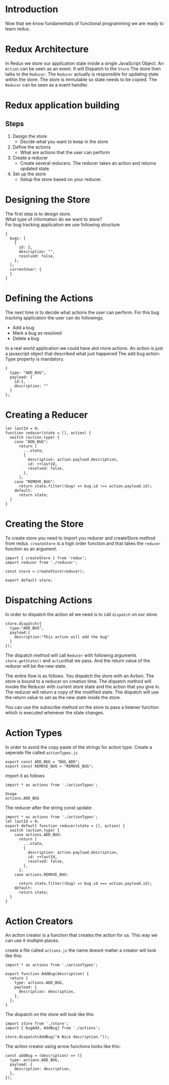 # Introduction

Now that we know fundamentals of functional programming we are ready to learn redux.

# Redux Architecture

In Redux we store our application state inside a single JavaScript Object.
An `Action` can be seen as an event. It will Dispatch to the `Store` The store then talks to the `Reducer`. The `Reducer` actually is responsible for updating state within the store. The store is immutable so state needs to be copied. The `Reducer` can be seen as a event handler.

# Redux application building

## Steps

1. Design the store
   - Decide what you want to keep in the store
1. Define the actions
   - What are actions that the user can perform
1. Create a reducer
   - Create several reducers. The reducer takes an action and returns updated state.
1. Set up the store
   - Setup the store based on your reducer.

# Designing the Store

The first step is to design store.<br>
What type of information do we want to store?<br>
For bug tracking application we use following structure

```JS
{
  bugs: [
    {
      id: 1,
      description: "",
      resolved: false,
    },
  ];
  currentUser: {
  }
}
```

# Defining the Actions

The next time is to decide what actions the user can perform.
For this bug tracking application the user can do followings.

- Add a bug
- Mark a bug as resolved
- Delete a bug

In a real world application we could have alot more actions.
An action is just a javascript object that described what just happened
The add bug action:
Type property is mandatory.

```JS
{
  type: "ADD_BUG",
  payload: {
    id:1,
    description: ""
  }
};
```

# Creating a Reducer

```JS
let lastId = 0;
function reducer(state = [], action) {
  switch (action.type) {
    case "ADD_BUG":
      return [
        ...state,
        {
          description: action.payload.description,
          id: ++lastId,
          resolved: false,
        },
      ];
    case "REMOVE_BUG":
      return state.filter((bug) => bug.id !== action.payload.id);
    default:
      return state;
  }
}
```

# Creating the Store

To create store you need to import you reducer and createStore method from redux.
`createStore` is a high order function and that takes the `reducer` function as an argument.

```JS
import { createStore } from 'redux';
import reducer from './reducer';

const store = createStore(reducer);

export default store;
```

# Dispatching Actions

In order to dispatch the action all we need is to call `dispatch` on our store.

```JS
store.dispatch({
  type:"ADD_BUG",
  payload:{
    description:"This action will add the bug"
  }
});
```

The dispatch method will call `Reducer` with following arguments
`store.getState()` and `action`that we pass.
And the return value of the reducer will be the new state.

The entire flow is as follows.
You dispatch the store with an Action. The store is bound to a reducer on creation time. The dispatch method will invoke the Reducer with current store state and the action that you give in. The reducer will return a copy of the modified state. The dispatch will use the return value to set as the new state inside the store.

You can use the subscribe method on the store to pass a listener function which is executed whenever the state changes.

# Action Types

In order to avoid the copy paste of the strings for action type. Create a seperate file called `actionTypes.js`

```JS
export const ADD_BUG = "BUG_ADD";
export const REMOVE_BUG = "REMOVE_BUG";
```

import it as follows

```JS
import * as actions from './actionTypes';

Usage
actions.ADD_BUG
```

The reducer after the string const update:

```JS
import * as actions from './actionTypes';
let lastId = 0;
export default function reducer(state = [], action) {
  switch (action.type) {
    case actions.ADD_BUG:
      return [
        ...state,
        {
          description: action.payload.description,
          id: ++lastId,
          resolved: false,
        },
      ];
    case actions.REMOVE_BUG:

      return state.filter((bug) => bug.id === action.payload.id);
    default:
      return state;
  }
}
```

# Action Creators

An action creator is a function that creates the action for us. This way we can use it multiple places.

create a file called `actions.js` the name doesnt matter
a creator will look like this:

```JS
import * as actions from './actionTypes';

export function AddBug(description) {
  return {
    type: actions.ADD_BUG,
    payload: {
      description: description,
    },
  };
}
```

The dispatch on the store will look like this

```JS
import store from './store';
import { bugAdd, AddBug} from './actions';

store.dispatch(AddBug("A Nice description."));
```

The action creator using arrow functions looks like this:

```JS
const addBug = (description) => ({
  type: actions.ADD_BUG,
  payload: {
    description: description,
  },
});
```
